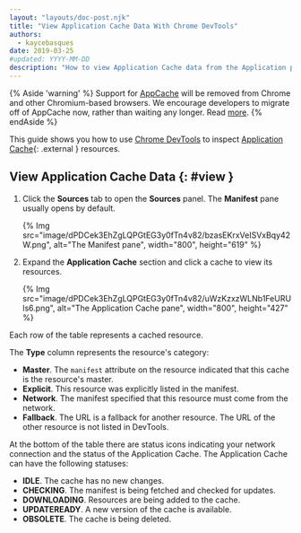 ```yaml
---
layout: "layouts/doc-post.njk"
title: "View Application Cache Data With Chrome DevTools"
authors:
  - kaycebasques
date: 2019-03-25
#updated: YYYY-MM-DD
description: "How to view Application Cache data from the Application panel of Chrome DevTools."
---
```


[mdn]: https://developer.mozilla.org/en-US/docs/Web/API/Window/applicationCache

{% Aside 'warning' %}
Support for [AppCache][mdn] will be removed from Chrome and other Chromium-based browsers. We encourage developers to migrate off of AppCache now, rather than waiting any longer. Read [more](https://web.dev/appcache-removal/).
{% endAside %}

This guide shows you how to use [Chrome DevTools](/docs/devtools/) to inspect
[Application Cache][mdn]{: .external } resources.

## View Application Cache Data {: #view }

1. Click the **Sources** tab to open the **Sources** panel. The **Manifest** pane usually opens
   by default.

   {% Img src="image/dPDCek3EhZgLQPGtEG3y0fTn4v82/bzasEKrxVeISVxBqy42W.png", alt="The Manifest pane", width="800", height="619" %}

1. Expand the **Application Cache** section and click a cache to view its resources.

   {% Img src="image/dPDCek3EhZgLQPGtEG3y0fTn4v82/uWzKzxzWLNb1FeURUls6.png", alt="The Application Cache pane", width="800", height="427" %}

Each row of the table represents a cached resource.

The **Type** column represents the resource's category:

* **Master**. The `manifest` attribute on the resource indicated that this cache is the resource's master.
* **Explicit**. This resource was explicitly listed in the manifest.
* **Network**. The manifest specified that this resource must come from the network.
* **Fallback**. The URL is a fallback for another resource. The URL of the other resource is not listed in DevTools.

At the bottom of the table there are status icons indicating your network
connection and the status of the Application Cache. The Application Cache
can have the following statuses:

* **IDLE**. The cache has no new changes.
* **CHECKING**. The manifest is being fetched and checked for updates.
* **DOWNLOADING**. Resources are being added to the cache.
* **UPDATEREADY**. A new version of the cache is available.
* **OBSOLETE**. The cache is being deleted.